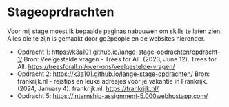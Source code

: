 # Stageoprdrachten
Voor mij stage moest ik bepaalde paginas nabouwen om skills te laten zien. Alles die te zijn is gemaakt door go2people en de websites hieronder.
- Opdracht 1: https://k3a101.github.io/lange-stage-opdrachten/opdracht-1/
Bron: Veelgestelde vragen - Trees for All. (2023, June 12). Trees for All. https://treesforall.nl/over-ons/veelgestelde-vragen/
- Opdracht 2: https://k3a101.github.io/lange-stage-opdrachten/
Bron: frankrijk.nl - reistips en leuke adresjes voor je vakantie in Frankrijk. (2024, January 4). frankrijk.nl. https://frankrijk.nl/
- Opdracht 5: https://internship-assignment-5.000webhostapp.com/
